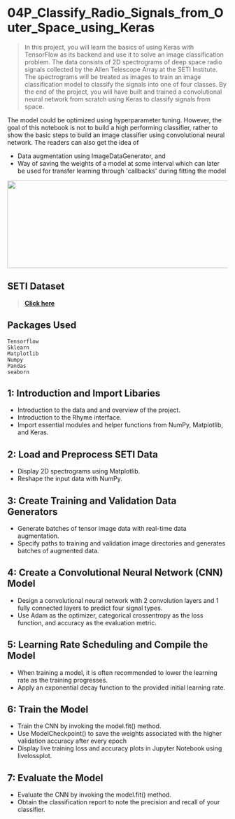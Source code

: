# 04P_Classify_Radio_Signals_from_Outer_Space_using_Keras

> In this project, you will learn the basics of using Keras with TensorFlow as its backend and use it to solve an image classification problem. The data consists of 2D spectrograms of deep space radio signals collected by the Allen Telescope Array at the SETI Institute. The spectrograms will be treated as images to train an image classification model to classify the signals into one of four classes. By the end of the project, you will have built and trained a convolutional neural network from scratch using Keras to classify signals from space.

The model could be optimized using hyperparameter tuning. However, the goal of this notebook is not to build a high performing classifier, rather to show the basic steps to build an image classifier using convolutional neural network. The readers can also get the idea of

- Data augmentation using ImageDataGenerator, and
- Way of saving the weights of a model at some interval which can later be used for transfer learning through 'callbacks' during fitting the model

<center><img src='http://blog.yavilevich.com/wp-content/uploads/2016/08/fosphor2-cut.png' width=700 height=200></center>

## __SETI Dataset__

> [__Click here__](https://drive.google.com/file/d/1R2BlsYydirhMmf89_D1imOT5aVvkXHi2/view?usp=sharing)

## __Packages Used__

```
Tensorflow
Sklearn
Matplotlib
Numpy
Pandas
seaborn
```


## __1: Introduction and Import Libaries__

  - Introduction to the data and and overview of the project.
  - Introduction to the Rhyme interface.
  - Import essential modules and helper functions from NumPy, Matplotlib, and Keras.

## __2: Load and Preprocess SETI Data__

  - Display 2D spectrograms using Matplotlib.
  - Reshape the input data with NumPy.

## __3: Create Training and Validation Data Generators__

  - Generate batches of tensor image data with real-time data augmentation.
  - Specify paths to training and validation image directories and generates batches of augmented data.

## __4: Create a Convolutional Neural Network (CNN) Model__

  - Design a convolutional neural network with 2 convolution layers and 1 fully connected layers to predict four signal types.
  - Use Adam as the optimizer, categorical crossentropy as the loss function, and accuracy as the evaluation metric.

## __5: Learning Rate Scheduling and Compile the Model__

  - When training a model, it is often recommended to lower the learning rate as the training progresses.
  - Apply an exponential decay function to the provided initial learning rate.

## __6: Train the Model__

  - Train the CNN by invoking the model.fit() method.
  - Use ModelCheckpoint() to save the weights associated with the higher validation accuracy after every epoch
  - Display live training loss and accuracy plots in Jupyter Notebook using livelossplot.
## __7: Evaluate the Model__

  - Evaluate the CNN by invoking the model.fit() method.
  - Obtain the classification report to note the precision and recall of your classifier.
